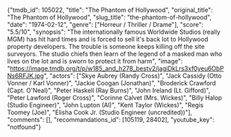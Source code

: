 {"tmdb_id": 105022, "title": "The Phantom of Hollywood", "original_title": "The Phantom of Hollywood", "slug_title": "the-phantom-of-hollywood", "date": "1974-02-12", "genre": ["Horreur / Thriller / Drame"], "score": "5.5/10", "synopsis": "The internationally famous Worldwide Studios (really MGM) has hit hard times and is forced to sell it's back lot to Hollywood property developers. The trouble is someone keeps killing off the site surveyors. The studio chiefs then learn of the legend of a masked man who lives on the lot and is sworn to protect it from harm", "image": "https://image.tmdb.org/t/p/w185_and_h278_bestv2/jagiDkLrs3xf0yeu6ObPNs6RFJK.jpg", "actors": ["Skye Aubrey (Randy Cross)", "Jack Cassidy (Otto Vonner / Karl Vonner)", "Jackie Coogan (Jonathan)", "Broderick Crawford (Capt. O'Neal)", "Peter Haskell (Ray Burns)", "John Ireland (Lt. Gifford)", "Peter Lawford (Roger Cross)", "Corinne Calvet (Mrs. Wickes)", "Billy Halop (Studio Engineer)", "John Lupton (Al)", "Kent Taylor (Wickes)", "Regis Toomey (Joe)", "Elisha Cook Jr. (Studio Engineer (uncredited))"], "comments": [], "recommandations_id": [105119, 28402], "youtube_key": "notfound"}